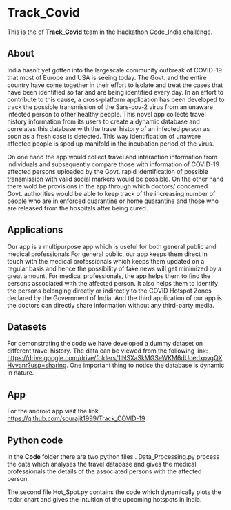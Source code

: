 # Track_Covid
This is the of **Track_Covid** team in the Hackathon Code_India challenge.

## About
India hasn’t yet gotten into the largescale community outbreak of COVID-19 that most of Europe and USA is seeing today. The Govt. and the entire country have come together in their effort to isolate and treat the cases that have been identified so far and are being identified every day. In an effort to contribute to this cause, a cross-platform application has been developed to track the possible transmission of the Sars-cov-2 virus from an unaware infected person to other healthy people. This novel app collects travel history information from its users to create a dynamic database and correlates this database with the travel history of an infected person as soon as a fresh case is detected. This way identification of unaware affected people is sped up manifold in the incubation period of the virus.

On one hand the app would collect travel and interaction information from individuals and
subsequently compare those with information of COVID-19 affected persons uploaded by the Govt.
rapid identification of possible transmission with valid social markers would be possible. On the
other hand there wold be provisions in the app through which doctors/ concerned Govt. authorities
would be able to keep track of the increasing number of people who are in enforced quarantine or
home quarantine and those who are released from the hospitals after being cured.

## Applications
Our app is a multipurpose app which is useful for both general public and medical professionals
For general public, our app keeps them direct in touch with the medical professionals which keeps them updated on a regular basis and hence the possibility of fake news will get minimized by a great amount.
For medical professionals, the app helps them to find the persons associated with the affected person. It also helps them to identify the persons belonging directly or indirectly to the COVID Hotspot Zones declared by the Government of India. And the third application of our app is the doctors can directly share information without any third-party media.

## Datasets
For demonstrating the code we have developed a dummy dataset on different travel history.
The data can be viewed from the following link: https://drive.google.com/drive/folders/1lNSXaSkMGSeWKM6dUoedxpvgQXHvvanr?usp=sharing.
One important thing to notice the database is dynamic in nature.

## App
For the android app visit the link https://github.com/sourajit1999/Track_COVID-19

## Python code

In the **Code** folder there are two python files . Data_Processing.py process the data which analyses the travel database and gives the medical professionals the details of the associated persons with the affected person.

The second file Hot_Spot.py contains the code which dynamically plots the radar chart and gives the intuition of the upcoming hotspots in India.

